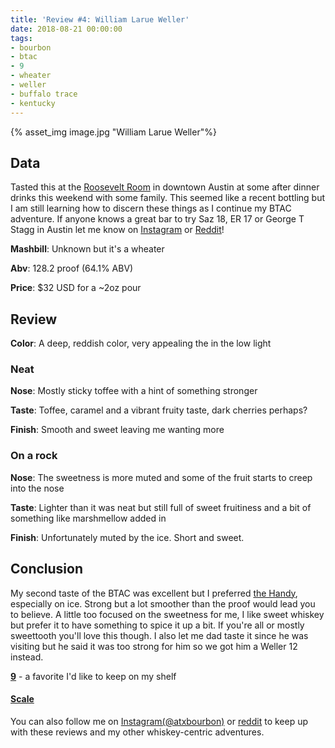 ```yaml
---
title: 'Review #4: William Larue Weller'
date: 2018-08-21 00:00:00
tags: 
- bourbon
- btac
- 9
- wheater
- weller
- buffalo trace
- kentucky
---
```


{% asset_img image.jpg "William Larue Weller"%}

## Data
Tasted this at the [Roosevelt Room](https://www.therooseveltroomatx.com/) in downtown Austin at some after dinner drinks this weekend with some family. This seemed like a recent bottling but I am still learning how to discern these things as I continue my BTAC adventure. If anyone knows a great bar to try Saz 18, ER 17 or George T Stagg in Austin let me know on [Instagram](https://www.instagram.com/atxbourbon/) or [Reddit](https://www.reddit.com/user/scottmotorrad/)!

**Mashbill**: Unknown but it's a wheater

**Abv**: 128.2 proof (64.1% ABV)

**Price**: $32 USD for a ~2oz pour


## Review

**Color**: A deep, reddish color, very appealing the in the low light

### Neat

**Nose**: Mostly sticky toffee with a hint of something stronger

**Taste**: Toffee, caramel and a vibrant fruity taste, dark cherries perhaps?

**Finish**: Smooth and sweet leaving me wanting more

### On a rock

**Nose**: The sweetness is more muted and some of the fruit starts to creep into the nose

**Taste**: Lighter than it was neat but still full of sweet fruitiness and a bit of something like marshmellow added in

**Finish**: Unfortunately muted by the ice. Short and sweet.

## Conclusion 
My second taste of the BTAC was excellent but I preferred [the Handy](https://www.reddit.com/r/bourbon/comments/96ehi3/review_3_thomas_h_handy_sazerac/), especially on ice. Strong but a lot smoother than the proof would lead you to believe. A little too focused on the sweetness for me, I like sweet whiskey but prefer it to have something to spice it up a bit. If you're all or mostly sweettooth you'll love this though. I also let me dad taste it since he was visiting but he said it was too strong for him so we got him a Weller 12 instead. 

[**9**](https://atxbourbon.com/tags/9/) - a favorite I'd like to keep on my shelf

#### [Scale](http://atxbourbon.com/Scale/)

You can also follow me on [Instagram(@atxbourbon)](https://www.instagram.com/atxbourbon/) or [reddit](https://www.reddit.com/r/scottmotorraddrinks/) to keep up with these reviews and my other whiskey-centric adventures.